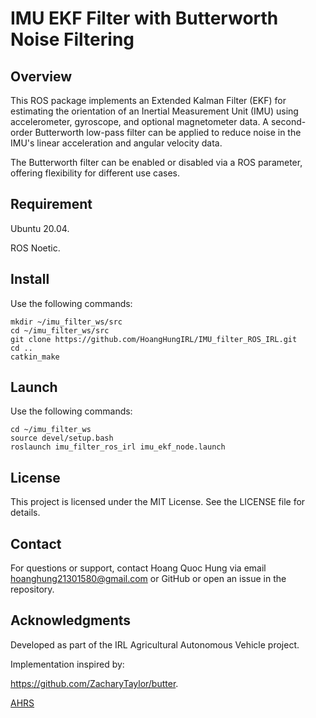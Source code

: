 # IMU EKF Filter with Butterworth Noise Filtering



## Overview

This ROS package implements an Extended Kalman Filter (EKF) for estimating the orientation of an Inertial Measurement Unit (IMU) using accelerometer, gyroscope, and optional magnetometer data. A second-order Butterworth low-pass filter can be applied to reduce noise in the IMU's linear acceleration and angular velocity data.

The Butterworth filter can be enabled or disabled via a ROS parameter, offering flexibility for different use cases.

## Requirement

Ubuntu 20.04.

ROS Noetic.

## Install

Use the following commands:

```
mkdir ~/imu_filter_ws/src
cd ~/imu_filter_ws/src
git clone https://github.com/HoangHungIRL/IMU_filter_ROS_IRL.git
cd ..
catkin_make
```
## Launch

Use the following commands:

```
cd ~/imu_filter_ws
source devel/setup.bash
roslaunch imu_filter_ros_irl imu_ekf_node.launch
```

## License

This project is licensed under the MIT License. See the LICENSE file for details.

## Contact

For questions or support, contact Hoang Quoc Hung via email hoanghung21301580@gmail.com or GitHub or open an issue in the repository.

## Acknowledgments


Developed as part of the IRL Agricultural Autonomous Vehicle project.


Implementation inspired by:

https://github.com/ZacharyTaylor/butter.

[AHRS ](https://ahrs.readthedocs.io/en/latest/)

